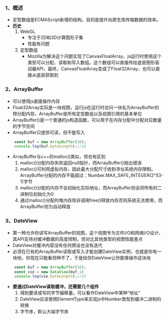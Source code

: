 ### 1、概述
+ 定型数组是ECMAScript新增的结构，目的是提升向原生库传输数据的效率。
+ **历史**
	1. WebGL
		+ 专注于2D和3D计算图形子集
		+ 性能有问题
	2. 定型数组
		+ Mozilla为解决这个问题实现了CanvasFloatArray，js运行时使用这个类型可以分配、读取和写入数组。这个数组可以直接传给底层图形驱动器API，最终，CanvasFloatArray变成了Float32Array，也可以直接从底层获取到
### 2、ArrayBuffer
+ 可以使得js直接操作内存
+ Float32Array实际是一块视图，运行js在运行时访问一块名为ArrayBuffer的预分配内存，ArrayBuffer是所有定型数组以及视图引用的基本单位
+ ArrayBuffer()是一个普通的js构造函数，可以用于在内存分配中分配对应数量的字节空间
+ ArrayBuffer只提供可读，但不能写入
```js
	const buf = new ArrayBuffer(16);
	console.log(buf.byteLength);//16
```
+ ArrayBuffer与c++的malloc()类似，但也有区别
	1. malloc()分配内存失败返回null指针，而ArrayBuffer()抛出错误
	2. malloc()可利用虚拟内存，因此最大分配尺寸收到寻址系统内存限制。ArrayBuffer分配的内存不能超过：Number.MAX_SAFE_INTEGER(2^53-1)字节
	3. malloc()分配的内存不会初始化实际地址，而ArrayBuffer则会将所有的二进制位初始化为0
	4. 通过malloc()分配的堆内存除非调用free()释放内存否则系统无法使用，而ArrayBuffer则为自动释放
### 3、DateView
+ 第一种允许你读写ArrayBuffer的视图，这个视图专为文件I/O和网络I/O设计，其API支持对缓冲数据的高度控制，但对比其他类型的视图性能差点
+ DateView对缓冲内容没有任何预设也没有迭代
+ 必须在已有的ArrayBuffer读取或写入才能创建DateView实例，也就是你有一块地，你现在只能看但种不了，于是给你DateView让你能够操作这块地
```js
	const buf = new ArrayBuffer(16);
	const vie = new DataView(buf,1)
	console.log(vie.byteLength);//15
```
+ **要通过DateView读取缓冲，还需要几个组件**
	1. 得到要读或写的字节偏移量。可以看作DateView中某种“地址”
	2. DateView应该使用ElementType来实现js中Number类型到缓冲二进制的转换
	3. 字节序，默认大端字节序
